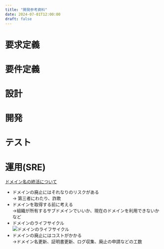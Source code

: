 ```yaml
---
title: "開発参考資料"
date: 2024-07-01T12:00:00
draft: false
---
```



# 要求定義

# 要件定義

# 設計

# 開発

# テスト

# 運用(SRE)
[ドメイン名の終活について](https://speakerdeck.com/mikit/domeinming-nozhong-huo-nituite-jpaawg-7th)
- ドメインの廃止にはそれなりのリスクがある  
-> 第三者にわたり、詐欺
- ドメインを取得する前に考える  
->組織が所有するサブドメインでいいか、現在のドメインを利用できないかなど
- ドメインのライフサイクル  
![ドメインのライフサイクル](/kei-ta-blog-go/image.png)
- ドメインの廃止にはコストがかかる  
->ドメイン名更新、証明書更新、ログ収集、廃止の申請などの工数

